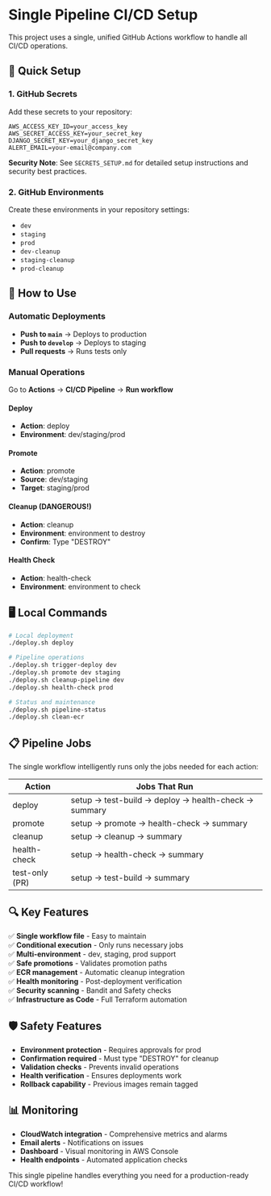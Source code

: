 # Single Pipeline CI/CD Setup

This project uses a single, unified GitHub Actions workflow to handle all CI/CD operations.

## 🔧 Quick Setup

### 1. GitHub Secrets
Add these secrets to your repository:
```
AWS_ACCESS_KEY_ID=your_access_key
AWS_SECRET_ACCESS_KEY=your_secret_key
DJANGO_SECRET_KEY=your_django_secret_key
ALERT_EMAIL=your-email@company.com
```

**Security Note**: See `SECRETS_SETUP.md` for detailed setup instructions and security best practices.

### 2. GitHub Environments
Create these environments in your repository settings:
- `dev`
- `staging` 
- `prod`
- `dev-cleanup`
- `staging-cleanup`
- `prod-cleanup`

## 🚀 How to Use

### Automatic Deployments
- **Push to `main`** → Deploys to production
- **Push to `develop`** → Deploys to staging
- **Pull requests** → Runs tests only

### Manual Operations
Go to **Actions** → **CI/CD Pipeline** → **Run workflow**

#### Deploy
- **Action**: deploy
- **Environment**: dev/staging/prod

#### Promote
- **Action**: promote
- **Source**: dev/staging
- **Target**: staging/prod

#### Cleanup (DANGEROUS!)
- **Action**: cleanup
- **Environment**: environment to destroy
- **Confirm**: Type "DESTROY"

#### Health Check
- **Action**: health-check
- **Environment**: environment to check

## 🖥️ Local Commands

```bash
# Local deployment
./deploy.sh deploy

# Pipeline operations
./deploy.sh trigger-deploy dev
./deploy.sh promote dev staging
./deploy.sh cleanup-pipeline dev
./deploy.sh health-check prod

# Status and maintenance
./deploy.sh pipeline-status
./deploy.sh clean-ecr
```

## 📋 Pipeline Jobs

The single workflow intelligently runs only the jobs needed for each action:

| Action | Jobs That Run |
|--------|---------------|
| deploy | setup → test-build → deploy → health-check → summary |
| promote | setup → promote → health-check → summary |
| cleanup | setup → cleanup → summary |
| health-check | setup → health-check → summary |
| test-only (PR) | setup → test-build → summary |

## 🔍 Key Features

✅ **Single workflow file** - Easy to maintain  
✅ **Conditional execution** - Only runs necessary jobs  
✅ **Multi-environment** - dev, staging, prod support  
✅ **Safe promotions** - Validates promotion paths  
✅ **ECR management** - Automatic cleanup integration  
✅ **Health monitoring** - Post-deployment verification  
✅ **Security scanning** - Bandit and Safety checks  
✅ **Infrastructure as Code** - Full Terraform automation  

## 🛡️ Safety Features

- **Environment protection** - Requires approvals for prod
- **Confirmation required** - Must type "DESTROY" for cleanup
- **Validation checks** - Prevents invalid operations
- **Health verification** - Ensures deployments work
- **Rollback capability** - Previous images remain tagged

## 📊 Monitoring

- **CloudWatch integration** - Comprehensive metrics and alarms
- **Email alerts** - Notifications on issues
- **Dashboard** - Visual monitoring in AWS Console
- **Health endpoints** - Automated application checks

This single pipeline handles everything you need for a production-ready CI/CD workflow!
